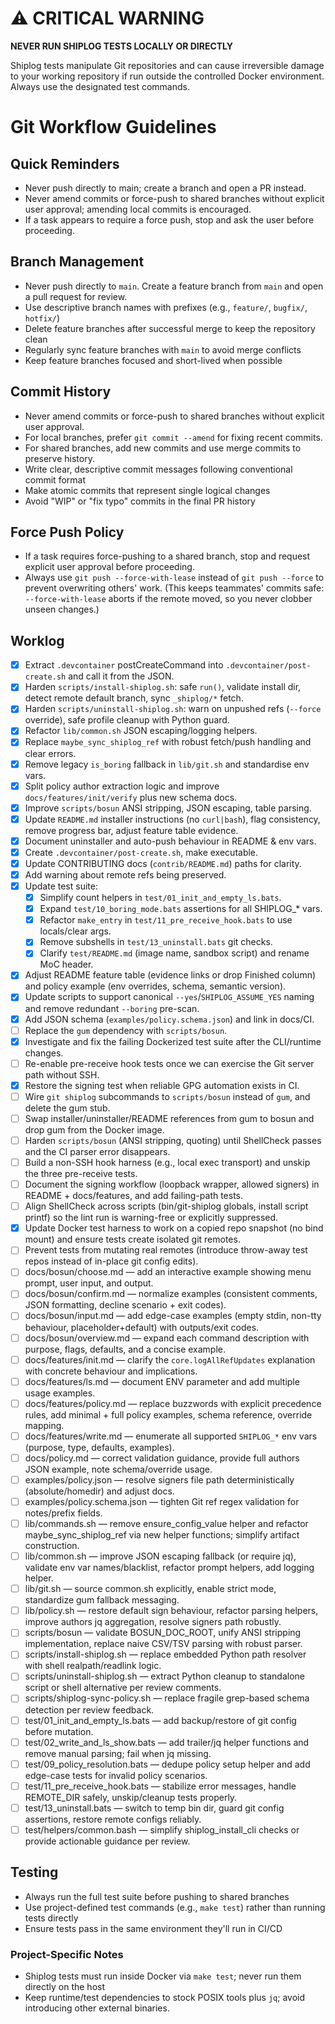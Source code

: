 # ⚠️ CRITICAL WARNING

**NEVER RUN SHIPLOG TESTS LOCALLY OR DIRECTLY**

Shiplog tests manipulate Git repositories and can cause irreversible damage to your working repository if run outside the controlled Docker environment. Always use the designated test commands.
# Git Workflow Guidelines

## Quick Reminders

- Never push directly to main; create a branch and open a PR instead.
- Never amend commits or force-push to shared branches without explicit user approval; amending local commits is encouraged.
- If a task appears to require a force push, stop and ask the user before proceeding.

## Branch Management

- Never push directly to `main`. Create a feature branch from `main` and open a pull request for review.
- Use descriptive branch names with prefixes (e.g., `feature/`, `bugfix/`, `hotfix/`)
- Delete feature branches after successful merge to keep the repository clean
- Regularly sync feature branches with `main` to avoid merge conflicts
- Keep feature branches focused and short-lived when possible

## Commit History

- Never amend commits or force-push to shared branches without explicit user approval.
- For local branches, prefer `git commit --amend` for fixing recent commits.
- For shared branches, add new commits and use merge commits to preserve history.
- Write clear, descriptive commit messages following conventional commit format
- Make atomic commits that represent single logical changes
- Avoid "WIP" or "fix typo" commits in the final PR history

## Force Push Policy

- If a task requires force-pushing to a shared branch, stop and request explicit user approval before proceeding.
- Always use `git push --force-with-lease` instead of `git push --force` to prevent overwriting others' work.
  (This keeps teammates' commits safe: `--force-with-lease` aborts if the remote moved, so you never clobber unseen changes.)

## Worklog

- [x] Extract `.devcontainer` postCreateCommand into `.devcontainer/post-create.sh` and call it from the JSON.
- [x] Harden `scripts/install-shiplog.sh`: safe `run()`, validate install dir, detect remote default branch, sync `_shiplog/*` fetch.
- [x] Harden `scripts/uninstall-shiplog.sh`: warn on unpushed refs (`--force` override), safe profile cleanup with Python guard.
- [x] Refactor `lib/common.sh` JSON escaping/logging helpers.
- [x] Replace `maybe_sync_shiplog_ref` with robust fetch/push handling and clear errors.
- [x] Remove legacy `is_boring` fallback in `lib/git.sh` and standardise env vars.
- [x] Split policy author extraction logic and improve `docs/features/init/verify` plus new schema docs.
- [x] Improve `scripts/bosun` ANSI stripping, JSON escaping, table parsing.
- [x] Update `README.md` installer instructions (no `curl|bash`), flag consistency, remove progress bar, adjust feature table evidence.
- [x] Document uninstaller and auto-push behaviour in README & env vars.
- [x] Create `.devcontainer/post-create.sh`, make executable.
- [x] Update CONTRIBUTING docs (`contrib/README.md`) paths for clarity.
- [x] Add warning about remote refs being preserved.
- [x] Update test suite:
  - [x] Simplify count helpers in `test/01_init_and_empty_ls.bats`.
  - [x] Expand `test/10_boring_mode.bats` assertions for all SHIPLOG_* vars.
  - [x] Refactor `make_entry` in `test/11_pre_receive_hook.bats` to use locals/clear args.
  - [x] Remove subshells in `test/13_uninstall.bats` git checks.
  - [x] Clarify `test/README.md` (image name, sandbox script) and rename MoC header.
- [x] Adjust README feature table (evidence links or drop Finished column) and policy example (env overrides, schema, semantic version).
- [x] Update scripts to support canonical `--yes`/`SHIPLOG_ASSUME_YES` naming and remove redundant `--boring` pre-scan.
- [x] Add JSON schema (`examples/policy.schema.json`) and link in docs/CI.
- [ ] Replace the `gum` dependency with `scripts/bosun`.
- [x] Investigate and fix the failing Dockerized test suite after the CLI/runtime changes.
- [ ] Re-enable pre-receive hook tests once we can exercise the Git server path without SSH.
- [x] Restore the signing test when reliable GPG automation exists in CI.
- [ ] Wire `git shiplog` subcommands to `scripts/bosun` instead of `gum`, and delete the gum stub.
- [ ] Swap installer/uninstaller/README references from gum to bosun and drop gum from the Docker image.
- [ ] Harden `scripts/bosun` (ANSI stripping, quoting) until ShellCheck passes and the CI parser error disappears.
- [ ] Build a non-SSH hook harness (e.g., local exec transport) and unskip the three pre-receive tests.
- [ ] Document the signing workflow (loopback wrapper, allowed signers) in README + docs/features, and add failing-path tests.
- [ ] Align ShellCheck across scripts (bin/git-shiplog globals, install script printf) so the lint run is warning-free or explicitly suppressed.
- [x] Update Docker test harness to work on a copied repo snapshot (no bind mount) and ensure tests create isolated git remotes.
- [ ] Prevent tests from mutating real remotes (introduce throw-away test repos instead of in-place git config edits).
- [ ] docs/bosun/choose.md — add an interactive example showing menu prompt, user input, and output.
- [ ] docs/bosun/confirm.md — normalize examples (consistent comments, JSON formatting, decline scenario + exit codes).
- [ ] docs/bosun/input.md — add edge-case examples (empty stdin, non-tty behaviour, placeholder+default) with outputs/exit codes.
- [ ] docs/bosun/overview.md — expand each command description with purpose, flags, defaults, and a concise example.
- [ ] docs/features/init.md — clarify the `core.logAllRefUpdates` explanation with concrete behaviour and implications.
- [ ] docs/features/ls.md — document ENV parameter and add multiple usage examples.
- [ ] docs/features/policy.md — replace buzzwords with explicit precedence rules, add minimal + full policy examples, schema reference, override mapping.
- [ ] docs/features/write.md — enumerate all supported `SHIPLOG_*` env vars (purpose, type, defaults, examples).
- [ ] docs/policy.md — correct validation guidance, provide full authors JSON example, note schema/override usage.
- [ ] examples/policy.json — resolve signers file path deterministically (absolute/homedir) and adjust docs.
- [ ] examples/policy.schema.json — tighten Git ref regex validation for notes/prefix fields.
- [ ] lib/commands.sh — remove ensure_config_value helper and refactor maybe_sync_shiplog_ref via new helper functions; simplify artifact construction.
- [ ] lib/common.sh — improve JSON escaping fallback (or require jq), validate env var names/blacklist, refactor prompt helpers, add logging helper.
- [ ] lib/git.sh — source common.sh explicitly, enable strict mode, standardize gum fallback messaging.
- [ ] lib/policy.sh — restore default sign behaviour, refactor parsing helpers, improve authors jq aggregation, resolve signers path robustly.
- [ ] scripts/bosun — validate BOSUN_DOC_ROOT, unify ANSI stripping implementation, replace naive CSV/TSV parsing with robust parser.
- [ ] scripts/install-shiplog.sh — replace embedded Python path resolver with shell realpath/readlink logic.
- [ ] scripts/uninstall-shiplog.sh — extract Python cleanup to standalone script or shell alternative per review comments.
- [ ] scripts/shiplog-sync-policy.sh — replace fragile grep-based schema detection per review feedback.
- [ ] test/01_init_and_empty_ls.bats — add backup/restore of git config before mutation.
- [ ] test/02_write_and_ls_show.bats — add trailer/jq helper functions and remove manual parsing; fail when jq missing.
- [ ] test/09_policy_resolution.bats — dedupe policy setup helper and add edge-case tests for invalid policy scenarios.
- [ ] test/11_pre_receive_hook.bats — stabilize error messages, handle REMOTE_DIR safely, unskip/cleanup tests properly.
- [ ] test/13_uninstall.bats — switch to temp bin dir, guard git config assertions, restore remote configs reliably.
- [ ] test/helpers/common.bash — simplify shiplog_install_cli checks or provide actionable guidance per review.

## Testing

- Always run the full test suite before pushing to shared branches
- Use project-defined test commands (e.g., `make test`) rather than running tests directly
- Ensure tests pass in the same environment they'll run in CI/CD

### Project-Specific Notes

- Shiplog tests must run inside Docker via `make test`; never run them directly on the host
- Keep runtime/test dependencies to stock POSIX tools plus `jq`; avoid introducing other external binaries.
